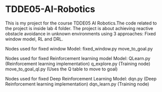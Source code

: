 # TDDE05-AI-Robotics

This is my project for the course TDDE05 AI Robotics.The code related to the project is inside lab 4 folder.
The project is about achieving reactive obstacle avoidance in unknown environments using 3 approaches: Fixed window model, RL and DRL.

Nodes used for fixed window Model:
    fixed_window.py
    move_to_goal.py

Nodes used for fixed Reinforcement learning model Model:
    QLearn.py (Reinforcement learning implementation)
    q_explore.py (Training node)
    move_to_goal_ql.py (Uses the Q table to move to goal)

Nodes used for fixed Deep Reinforcement Learning Model:
    dqn.py (Deep Reinforcement learning implementation)
    dqn_learn.py (Training node)
